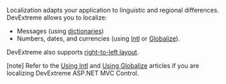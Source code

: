 Localization adapts your application to linguistic and regional differences. DevExtreme allows you to localize:

- Messages (using [dictionaries](/concepts/Common/33%20Localization/01%20Dictionaries '/Documentation/Guide/Common/Localization/#Dictionaries'))
- Numbers, dates, and currencies (using [Intl](/concepts/Common/33%20Localization/05%20Localize%20Dates,%20Numbers,%20and%20Currencies/05%20Using%20Intl.md '/Documentation/Guide/Common/Localization/#Localize_Dates_Numbers_and_Currencies/Using_Intl') or [Globalize](/concepts/Common/33%20Localization/05%20Localize%20Dates,%20Numbers,%20and%20Currencies/10%20Using%20Globalize.md '/Documentation/Guide/Common/Localization/#Localize_Dates_Numbers_and_Currencies/Using_Globalize')).

DevExtreme also supports [right-to-left layout](/concepts/Common/33%20Localization/20%20Right-to-Left%20Support.md '/Documentation/Guide/Common/Localization/#Right-to-Left_Support').

[note] Refer to the [Using Intl](/concepts/35%20ASP.NET%20MVC%20Controls/38%20Localization/10%20Using%20Intl/00%20Using%20Intl.md '/Documentation/Guide/ASP.NET_MVC_Controls/Localization/Using_Intl/') and [Using Globalize](/concepts/35%20ASP.NET%20MVC%20Controls/38%20Localization/20%20Using%20Globalize/00%20Using%20Globalize.md '/Documentation/Guide/ASP.NET_MVC_Controls/Localization/Using_Globalize/') articles if you are localizing DevExtreme ASP.NET MVC Control.

